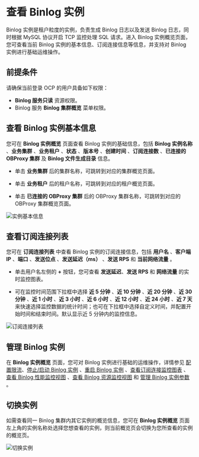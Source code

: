 # 查看 Binlog 实例

Binlog 实例是租户粒度的实例，负责生成 Binlog 日志以及发送 Binlog 日志，同时根据 MySQL 协议开启 TCP 监控处理 SQL 请求。进入 Binlog 实例概览页面，您可查看当前 Binlog 实例的基本信息、订阅连接信息等信息，并支持对 Binlog 实例进行基础运维操作。

## 前提条件

请确保当前登录 OCP 的用户具备如下权限：

* **Binlog 服务只读** 资源权限。
* Binlog 服务 **Binlog 集群概览** 菜单权限。

## 查看 Binlog 实例基本信息

您可在 **Binlog 实例概览** 页面查看 Binlog 实例的基础信息，包括 **Binlog 实例名称** 、**业务集群** 、**业务租户** 、**状态** 、**版本号** 、**创建时间** 、**订阅连接数** 、**已连接的 OBProxy 集群** 及 **Binlog 文件生成目录** 信息。

* 单击 **业务集群** 后的集群名称，可跳转到对应的集群概览页面。

* 单击 **业务租户** 后的租户名称，可跳转到对应的租户概览页面。

* 单击 **已连接的 OBProxy 集群** 后的 OBProxy 集群名称，可跳转到对应的 OBProxy 集群概览页面。

![实例基本信息](https://obbusiness-private.oss-cn-shanghai.aliyuncs.com/doc/img/ocp/431/binlog%E5%AE%9E%E4%BE%8B%E5%9F%BA%E6%9C%AC%E4%BF%A1%E6%81%AF.png)

## 查看订阅连接列表

您可在 **订阅连接列表** 中查看 Binlog 实例的订阅连接信息，包括 **用户名** 、**客户端 IP** 、**端口** 、**发送位点** 、**发送延迟（ms）** 、**发送 RPS** 和 **当前网络流量** 。

* 单击用户名左侧的 **+** 按钮，您可查看 **发送延迟**、**发送 RPS** 和 **网络流量** 的实时监控图表。

* 可在监控时间范围下拉框中选择 **近 5 分钟** 、**近 10 分钟** 、**近 20 分钟** 、**近 30 分钟** 、**近 1 小时** 、**近 3 小时** 、**近 6 小时** 、**近 12 小时** 、**近 24 小时** 、**近 7 天** 来快速选择监控数据的统计时间；也可在下拉框中选择自定义时间，并配置开始时间和结束时间。默认显示近 5 分钟内的监控信息。

![订阅连接列表](https://obbusiness-private.oss-cn-shanghai.aliyuncs.com/doc/img/ocp/431/%E8%AE%A2%E9%98%85%E8%BF%9E%E6%8E%A5%E5%88%97%E8%A1%A81.png)

## 管理 Binlog 实例

在 **Binlog 实例概览** 页面，您可对 Binlog 实例进行基础的运维操作，详情参见 [配置限流](150.configure-throttling.md)、[停止/启动 Binlog 实例](200.start-and-stop-a-binlog-instance.md) 、[重启 Binlog 实例](300.restart-a-binlog-instance.md) 、[查看订阅连接监控图表](../../../880.manage-performance-monitoring/100.performance-monitoring-overview/630.view-subscription-connection-of-binlog.md) 、[查看 Binlog 性能监控视图](../../../880.manage-performance-monitoring/100.performance-monitoring-overview/650.view-performance-monitoring-of-binlog.md) 、[查看 Binlog 资源监控视图](../../../880.manage-performance-monitoring/100.performance-monitoring-overview/670.view-resource-monitoring-of-binlog.md) 和 [管理 Binlog 实例参数](500.manage-a-binlog-instance-parameters.md) 。

## 切换实例

如需查看同一 Binlog 集群内其它实例的概览信息，您可在 **Binlog 实例概览** 页面左上角的实例名称处选择您想查看的实例，则当前概览页会切换为您所查看的实例的概览页。

![切换实例](https://obbusiness-private.oss-cn-shanghai.aliyuncs.com/doc/img/ocp/431/%E5%88%87%E6%8D%A2%E5%AE%9E%E4%BE%8B1.png)

